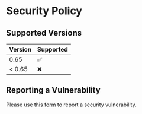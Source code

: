 # Security Policy

## Supported Versions

| Version | Supported          |
| ------- | ------------------ |
| 0.65    | :white_check_mark: |
| < 0.65  | :x:                |

## Reporting a Vulnerability

Please use [this form](https://github.com/vacanza/holidays/security/advisories/new) to report a security vulnerability.
